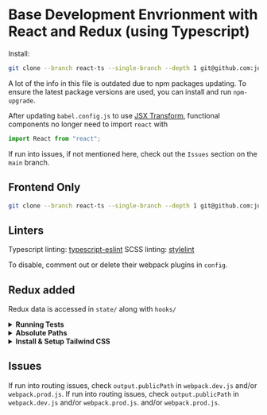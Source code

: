 # Base Development Envrionment with React and Redux (using Typescript)

Install:

```sh
git clone --branch react-ts --single-branch --depth 1 git@github.com:justin0979/devconfig.git
```

A lot of the info in this file is outdated due to npm packages updating. To ensure
the latest package versions are used, you can install and run `npm-upgrade`.

After updating `babel.config.js` to use [JSX Transform](https://reactjs.org/blog/2020/09/22/introducing-the-new-jsx-transform.html),
functional components no longer need to import `react` with

```js script
import React from "react";
```

If run into issues, if not mentioned here, check out the `Issues`
section on the `main` branch.

## Frontend Only

```sh
git clone --branch react-ts --single-branch --depth 1 git@github.com:justin0979/devconfig.git
```

## Linters

Typescript linting:
[typescript-eslint](https://github.com/typescript-eslint/typescript-eslint)
SCSS linting:
[stylelint](https://stylelint.io/)

To disable, comment out or delete their webpack plugins in `config`.

## Redux added

Redux data is accessed in `state/` along with `hooks/`

<details>
    <summary><strong>Running Tests</strong></summary>

Testing recently changed to [React Testing Library](https://testing-library.com/docs/react-testing-library/intro/).

I have not run tests with this yet to find out any configuration issues this repo will have.

</details>

<details>
    <summary><strong>Absolute Paths</strong></summary>

#### Absolute Path

For use of absolute paths like:

```javascript
import newFile from "&newdirname/newFile";
```

update the following (assuming <code>newdirname/</code> is in <code>src/</code>):

<ul>
  <li>
    Update <code>webpack.common.ts</code>:

```typescript
export default {
    resolve: {
        alias: {
            "&newdirname": path.resolve(__dirname, "../src/newdirname"),
        },
    },
};
```

  </li>
  <li>Update <code>babel.config.js</code>:

```javascript
module.exports = {
    plugins: [
        "module-resolver",
        {
            root: ["./"],
            alias: {
                "&newdirname": "./src/newdirname",
            },
        },
    ],
};
```

  </li>
  <li>
 Update <code>tsconfig.json</code>:
 
```javascript
{
     "compilerOptions": {
      "paths": {
        "&newdirname/*": ["./src/newdirname/*"]
     }
    }
}
```
 
To import <code>index.ts</code> like:

```typescript
import * from "&newdirname"; // instead of import * from "&newdirname/index";
```

change <code>tsconfig.json</code>:

```javascript
{
  "compilerOptions": {
    "baseUrl": "./",
    "paths": {
      "&newdirname": ["src/newdirname"],
      "&newdirname/*": ["src/newdirname/*"]
    }
  }
}
```

   </li>
  </ul>
</ul>

The `tsconfig.json` comes from:
[TypeScript: Documentation Path mapping](https://www.typescriptlang.org/docs/handbook/module-resolution.html#path-mapping)

</details>

<details>
<summary><strong>Install & Setup Tailwind CSS</strong></summary>

Official documentation: [Get started with Tailwind CSS](https://tailwindcss.com/docs/installation)

In terminal:

```sh
npm i -D tailwindcss
npx tailwindcss init
```

In `config/postcss.config.js`:

```javascript
const tailwindcss = require("tailwindcss");

module.exports = {
    plugins: [require("autoprefixer"), tailwindcss],
};
```

In `tailwind.config.js`:

```javascript
module.exports = {
    content: ["./src/**/*.{html,js,jsx,ts,tsx}"],
    theme: {
        extend: {},
    },
    plugins: [],
};
```

In `input.css`, or `main.css` (whatever you want to name it):

```javascript
@tailwind base;
@tailwind components;
@tailwind utilities;
```

In `index.tsx`:

```javascript
import ReactDOM from "react-dom/client";
import "./input.css"; // whatever you named your css file
import "./App";
```

</details>

## Issues

If run into routing issues, check `output.publicPath` in `webpack.dev.js`
and/or `webpack.prod.js`.
If run into routing issues, check `output.publicPath` in `webpack.dev.js`
and/or `webpack.prod.js`.
and/or `webpack.prod.js`.
